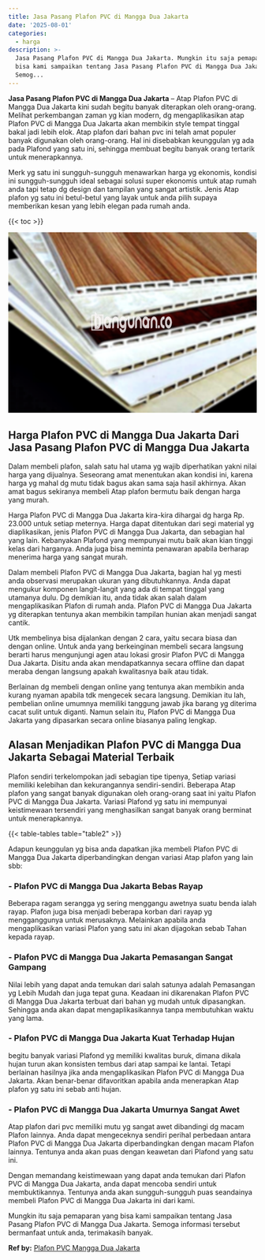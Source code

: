 ```yaml
---
title: Jasa Pasang Plafon PVC di Mangga Dua Jakarta
date: '2025-08-01'
categories:
  - harga
description: >-
  Jasa Pasang Plafon PVC di Mangga Dua Jakarta. Mungkin itu saja pemaparan yang
  bisa kami sampaikan tentang Jasa Pasang Plafon PVC di Mangga Dua Jakarta.
  Semog...
---
```


**Jasa Pasang Plafon PVC di Mangga Dua Jakarta** – Atap Plafon PVC di Mangga Dua Jakarta kini sudah begitu banyak diterapkan oleh orang-orang. Melihat perkembangan zaman yg kian modern, dg mengaplikasikan atap Plafon PVC di Mangga Dua Jakarta akan membikin style tempat tinggal bakal jadi lebih elok. Atap plafon dari bahan pvc ini telah amat populer banyak digunakan oleh orang-orang. Hal ini disebabkan keunggulan yg ada pada Plafond yang satu ini, sehingga membuat begitu banyak orang tertarik untuk menerapkannya.

Merk yg satu ini sungguh-sungguh menawarkan harga yg ekonomis, kondisi ini sungguh-sungguh ideal sebagai solusi super ekonomis untuk atap rumah anda tapi tetap dg design dan tampilan yang sangat artistik. Jenis Atap plafon yg satu ini betul-betul yang layak untuk anda pilih supaya memberikan kesan yang lebih elegan pada rumah anda.

{{< toc >}}

![Jasa Pasang Plafon PVC di Mangga Dua Jakarta](/images/flafond-pvc-murah12.png)

## Harga Plafon PVC di Mangga Dua Jakarta Dari Jasa Pasang Plafon PVC di Mangga Dua Jakarta

Dalam membeli plafon, salah satu hal utama yg wajib diperhatikan yakni nilai harga yang dijualnya. Seseorang amat menentukan akan kondisi ini, karena harga yg mahal dg mutu tidak bagus akan sama saja hasil akhirnya. Akan amat bagus sekiranya membeli Atap plafon bermutu baik dengan harga yang murah.

Harga Plafon PVC di Mangga Dua Jakarta kira-kira dihargai dg harga Rp. 23.000 untuk setiap meternya. Harga dapat ditentukan dari segi material yg diaplikasikan, jenis Plafon PVC di Mangga Dua Jakarta, dan sebagian hal yang lain. Kebanyakan Plafond yang mempunyai mutu baik akan kian tinggi kelas dari harganya. Anda juga bisa meminta penawaran apabila berharap menerima harga yang sangat murah.

Dalam membeli Plafon PVC di Mangga Dua Jakarta, bagian hal yg mesti anda observasi merupakan ukuran yang dibutuhkannya. Anda dapat mengukur komponen langit-langit yang ada di tempat tinggal yang utamanya dulu. Dg demikian itu, anda tidak akan salah dalam mengaplikasikan Plafon di rumah anda. Plafon PVC di Mangga Dua Jakarta yg diterapkan tentunya akan membikin tampilan hunian akan menjadi sangat cantik.

Utk membelinya bisa dijalankan dengan 2 cara, yaitu secara biasa dan dengan online. Untuk anda yang berkeinginan membeli secara langsung berarti harus mengunjungi agen atau lokasi grosir Plafon PVC di Mangga Dua Jakarta. Disitu anda akan mendapatkannya secara offline dan dapat meraba dengan langsung apakah kwalitasnya baik atau tidak.

Berlainan dg membeli dengan online yang tentunya akan membikin anda kurang nyaman apabila tdk mengecek secara langsung. Demikian itu lah, pembelian online umumnya memiliki tanggung jawab jika barang yg diterima cacat sulit untuk diganti. Namun selain itu, Plafon PVC di Mangga Dua Jakarta yang dipasarkan secara online biasanya paling lengkap.

## Alasan Menjadikan Plafon PVC di Mangga Dua Jakarta Sebagai Material Terbaik

Plafon sendiri terkelompokan jadi sebagian tipe tipenya, Setiap variasi memiliki kelebihan dan kekurangannya sendiri-sendiri. Beberapa Atap plafon yang sangat banyak digunakan oleh orang-orang saat ini yaitu Plafon PVC di Mangga Dua Jakarta. Variasi Plafond yg satu ini mempunyai keistimewaan tersendiri yang menghasilkan sangat banyak orang berminat untuk menerapkannya.

{{< table-tables table="table2" >}}

Adapun keunggulan yg bisa anda dapatkan jika membeli Plafon PVC di Mangga Dua Jakarta diperbandingkan dengan variasi Atap plafon yang lain sbb:

### \- Plafon PVC di Mangga Dua Jakarta Bebas Rayap

Beberapa ragam serangga yg sering menggangu awetnya suatu benda ialah rayap. Plafon juga bisa menjadi beberapa korban dari rayap yg mengganggunya untuk merusaknya. Melainkan apabila anda mengaplikasikan variasi Plafon yang satu ini akan dijagokan sebab Tahan kepada rayap.

### \- Plafon PVC di Mangga Dua Jakarta Pemasangan Sangat Gampang

Nilai lebih yang dapat anda temukan dari salah satunya adalah Pemasangan yg Lebih Mudah dan juga tepat guna. Keadaan ini dikarenakan Plafon PVC di Mangga Dua Jakarta terbuat dari bahan yg mudah untuk dipasangkan. Sehingga anda akan dapat mengaplikasikannya tanpa membutuhkan waktu yang lama.

### \- Plafon PVC di Mangga Dua Jakarta Kuat Terhadap Hujan

begitu banyak variasi Plafond yg memiliki kwalitas buruk, dimana dikala hujan turun akan konsisten tembus dari atap sampai ke lantai. Tetapi berlainan hasilnya jika anda mengaplikasikan Plafon PVC di Mangga Dua Jakarta. Akan benar-benar difavoritkan apabila anda menerapkan Atap plafon yg satu ini sebab anti hujan.

### \- Plafon PVC di Mangga Dua Jakarta Umurnya Sangat Awet

Atap plafon dari pvc memiliki mutu yg sangat awet dibandingi dg macam Plafon lainnya. Anda dapat mengeceknya sendiri perihal perbedaan antara Plafon PVC di Mangga Dua Jakarta diperbandingkan dengan macam Plafon lainnya. Tentunya anda akan puas dengan keawetan dari Plafond yang satu ini.

Dengan memandang keistimewaan yang dapat anda temukan dari Plafon PVC di Mangga Dua Jakarta, anda dapat mencoba sendiri untuk membuktikannya. Tentunya anda akan sungguh-sungguh puas seandainya membeli Plafon PVC di Mangga Dua Jakarta ini dari kami.

Mungkin itu saja pemaparan yang bisa kami sampaikan tentang Jasa Pasang Plafon PVC di Mangga Dua Jakarta. Semoga informasi tersebut bermanfaat untuk anda, terimakasih banyak.

**Ref by:** [Plafon PVC Mangga Dua Jakarta](https://id.wikipedia.org/wiki/Plafon)
